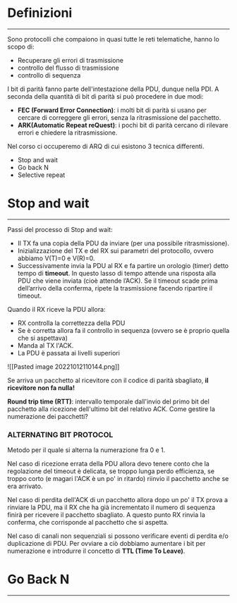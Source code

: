 # Definizioni 
---
Sono protocolli che compaiono in quasi tutte le reti telematiche, hanno lo scopo di:
- Recuperare gli errori di trasmissione
- controllo del flusso di trasmissione
- controllo di sequenza

I bit di parità fanno parte dell'intestazione della PDU, dunque nella PDI.
A seconda della quantità di bit di parità si può procedere in due modi:
- **FEC (Forward Error Connection)**: i molti bit di parità si usano per cercare di correggere gli errori, senza la ritrasmissione del pacchetto.
- **ARK(Automatic Repeat reQuest)**: i pochi bit di parità cercano di rilevare errori e chiedere la ritrasmissione.

Nel corso ci occuperemo di ARQ di cui esistono 3 tecnica differenti.
- Stop and wait
- Go back N
- Selective repeat

# Stop and wait
---
Passi del processo di Stop and wait:
- Il TX fa una copia della PDU da inviare (per una possibile ritrasmissione). 
- Inizializzazione del TX e del RX sui parametri del protocollo, ovvero abbiamo V(T)=0 e V(R)=0.
- Successivamente invia la PDU al RX e fa partire un orologio (timer) detto tempo di **timeout**. In questo lasso di tempo attende una risposta alla PDU che viene inviata (cioè attende l’ACK). Se il timeout scade prima dell’arrivo della conferma, ripete la trasmissione facendo ripartire il timeout.

Quando il RX riceve la PDU allora:
- RX controlla la correttezza della PDU
- Se è corretta allora fa il controllo in sequenza (ovvero se è proprio quella che si aspettava)
- Manda al TX l'ACK.
- La PDU è passata ai livelli superiori

![[Pasted image 20221012110144.png]]

Se arriva un pacchetto al ricevitore con il codice di parità sbagliato, **il ricevitore non fa nulla!** 

**Round trip time (RTT)**: intervallo temporale dall'invio del primo bit del pacchetto alla ricezione dell'ultimo bit del relativo ACK.
Come gestire la numerazione dei pacchetti?

### ALTERNATING BIT PROTOCOL 
Metodo per il quale si alterna la numerazione fra 0 e 1.

Nel caso di ricezione errata della PDU allora devo tenere conto che la regolazione del timeout è delicata, se troppo lunga perdo efficienza, se troppo corto (e magari l'ACK è un po' in ritardo) riinvio il pacchetto anche se era arrivato.

Nel caso di perdita dell'ACK di un pacchetto allora dopo un po' il TX prova a rinviare la PDU, ma il RX che ha già incrementato il numero di sequenza finirà per ricevere il pacchetto sbagliato.
A questo punto RX rinvia la conferma, che corrisponde al pacchetto che si aspetta.

Nel caso di canali non sequenziali si possono verificare eventi di perdita e/o duplicazione di PDU. Per ovviare a ciò dobbiamo aumentare i bit per numerazione e introdurre il concetto di **TTL (Time To Leave)**.

# Go Back N
---
